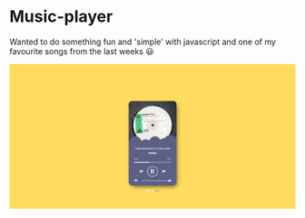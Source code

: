 # Music-player

Wanted to do something fun and 'simple' with javascript and one of my favourite songs from the last weeks :smiley:

![GitHub Logo](/images/screenshot.png)


